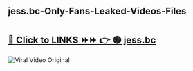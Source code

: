 
 ## jess.bc-Only-Fans-Leaked-Videos-Files

# <h2><a href="https://mediaupload.pro?jess.bc">🔗 Click to LINKS ⏩⏩ 👉 🟢 jess.bc </a></h2>

<a href="https://mediaupload.pro?jess.bc" rel="nofollow" data-target="animated-image.originalLink"><img src="https://i.ibb.co.com/xMMVF88/686577567.gif" alt="Viral Video Original" style="max-width: 100%; display: inline-block;" data-target="animated-image.originalImage"></a>